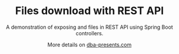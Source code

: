 <div style="text-align: center">
<h1>Files download with REST API</h1>

<p>A demonstration of exposing and files in REST API using Spring Boot controllers.</p>
<p>More details on <a href="https://dba-presents.com">dba-presents.com</a></p>
</div>